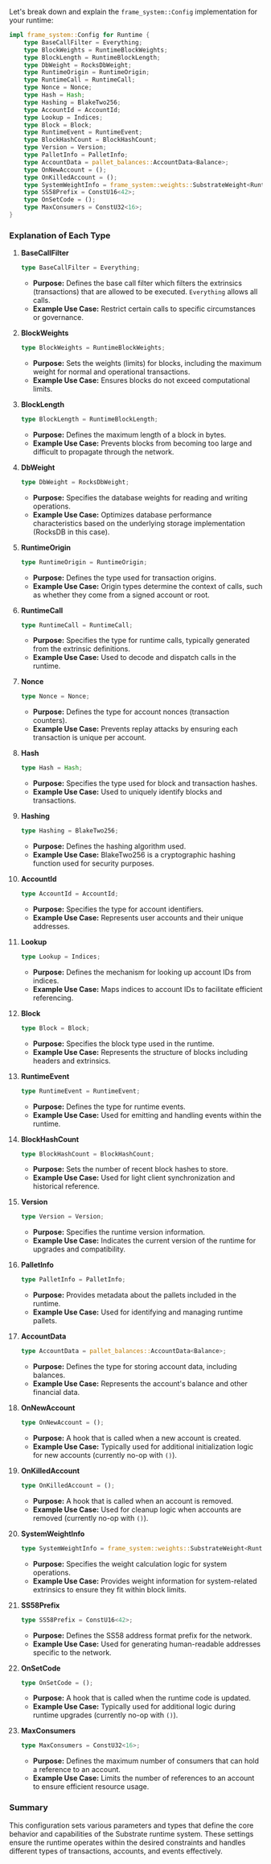 Let's break down and explain the `frame_system::Config` implementation for your runtime:

```rust
impl frame_system::Config for Runtime {
    type BaseCallFilter = Everything;
    type BlockWeights = RuntimeBlockWeights;
    type BlockLength = RuntimeBlockLength;
    type DbWeight = RocksDbWeight;
    type RuntimeOrigin = RuntimeOrigin;
    type RuntimeCall = RuntimeCall;
    type Nonce = Nonce;
    type Hash = Hash;
    type Hashing = BlakeTwo256;
    type AccountId = AccountId;
    type Lookup = Indices;
    type Block = Block;
    type RuntimeEvent = RuntimeEvent;
    type BlockHashCount = BlockHashCount;
    type Version = Version;
    type PalletInfo = PalletInfo;
    type AccountData = pallet_balances::AccountData<Balance>;
    type OnNewAccount = ();
    type OnKilledAccount = ();
    type SystemWeightInfo = frame_system::weights::SubstrateWeight<Runtime>;
    type SS58Prefix = ConstU16<42>;
    type OnSetCode = ();
    type MaxConsumers = ConstU32<16>;
}
```

### Explanation of Each Type

1. **BaseCallFilter**

   ```rust
   type BaseCallFilter = Everything;
   ```

   - **Purpose:** Defines the base call filter which filters the extrinsics (transactions) that are allowed to be executed. `Everything` allows all calls.
   - **Example Use Case:** Restrict certain calls to specific circumstances or governance.

2. **BlockWeights**

   ```rust
   type BlockWeights = RuntimeBlockWeights;
   ```

   - **Purpose:** Sets the weights (limits) for blocks, including the maximum weight for normal and operational transactions.
   - **Example Use Case:** Ensures blocks do not exceed computational limits.

3. **BlockLength**

   ```rust
   type BlockLength = RuntimeBlockLength;
   ```

   - **Purpose:** Defines the maximum length of a block in bytes.
   - **Example Use Case:** Prevents blocks from becoming too large and difficult to propagate through the network.

4. **DbWeight**

   ```rust
   type DbWeight = RocksDbWeight;
   ```

   - **Purpose:** Specifies the database weights for reading and writing operations.
   - **Example Use Case:** Optimizes database performance characteristics based on the underlying storage implementation (RocksDB in this case).

5. **RuntimeOrigin**

   ```rust
   type RuntimeOrigin = RuntimeOrigin;
   ```

   - **Purpose:** Defines the type used for transaction origins.
   - **Example Use Case:** Origin types determine the context of calls, such as whether they come from a signed account or root.

6. **RuntimeCall**

   ```rust
   type RuntimeCall = RuntimeCall;
   ```

   - **Purpose:** Specifies the type for runtime calls, typically generated from the extrinsic definitions.
   - **Example Use Case:** Used to decode and dispatch calls in the runtime.

7. **Nonce**

   ```rust
   type Nonce = Nonce;
   ```

   - **Purpose:** Defines the type for account nonces (transaction counters).
   - **Example Use Case:** Prevents replay attacks by ensuring each transaction is unique per account.

8. **Hash**

   ```rust
   type Hash = Hash;
   ```

   - **Purpose:** Specifies the type used for block and transaction hashes.
   - **Example Use Case:** Used to uniquely identify blocks and transactions.

9. **Hashing**

   ```rust
   type Hashing = BlakeTwo256;
   ```

   - **Purpose:** Defines the hashing algorithm used.
   - **Example Use Case:** BlakeTwo256 is a cryptographic hashing function used for security purposes.

10. **AccountId**

    ```rust
    type AccountId = AccountId;
    ```

    - **Purpose:** Specifies the type for account identifiers.
    - **Example Use Case:** Represents user accounts and their unique addresses.

11. **Lookup**

    ```rust
    type Lookup = Indices;
    ```

    - **Purpose:** Defines the mechanism for looking up account IDs from indices.
    - **Example Use Case:** Maps indices to account IDs to facilitate efficient referencing.

12. **Block**

    ```rust
    type Block = Block;
    ```

    - **Purpose:** Specifies the block type used in the runtime.
    - **Example Use Case:** Represents the structure of blocks including headers and extrinsics.

13. **RuntimeEvent**

    ```rust
    type RuntimeEvent = RuntimeEvent;
    ```

    - **Purpose:** Defines the type for runtime events.
    - **Example Use Case:** Used for emitting and handling events within the runtime.

14. **BlockHashCount**

    ```rust
    type BlockHashCount = BlockHashCount;
    ```

    - **Purpose:** Sets the number of recent block hashes to store.
    - **Example Use Case:** Used for light client synchronization and historical reference.

15. **Version**

    ```rust
    type Version = Version;
    ```

    - **Purpose:** Specifies the runtime version information.
    - **Example Use Case:** Indicates the current version of the runtime for upgrades and compatibility.

16. **PalletInfo**

    ```rust
    type PalletInfo = PalletInfo;
    ```

    - **Purpose:** Provides metadata about the pallets included in the runtime.
    - **Example Use Case:** Used for identifying and managing runtime pallets.

17. **AccountData**

    ```rust
    type AccountData = pallet_balances::AccountData<Balance>;
    ```

    - **Purpose:** Defines the type for storing account data, including balances.
    - **Example Use Case:** Represents the account's balance and other financial data.

18. **OnNewAccount**

    ```rust
    type OnNewAccount = ();
    ```

    - **Purpose:** A hook that is called when a new account is created.
    - **Example Use Case:** Typically used for additional initialization logic for new accounts (currently no-op with `()`).

19. **OnKilledAccount**

    ```rust
    type OnKilledAccount = ();
    ```

    - **Purpose:** A hook that is called when an account is removed.
    - **Example Use Case:** Used for cleanup logic when accounts are removed (currently no-op with `()`).

20. **SystemWeightInfo**

    ```rust
    type SystemWeightInfo = frame_system::weights::SubstrateWeight<Runtime>;
    ```

    - **Purpose:** Specifies the weight calculation logic for system operations.
    - **Example Use Case:** Provides weight information for system-related extrinsics to ensure they fit within block limits.

21. **SS58Prefix**

    ```rust
    type SS58Prefix = ConstU16<42>;
    ```

    - **Purpose:** Defines the SS58 address format prefix for the network.
    - **Example Use Case:** Used for generating human-readable addresses specific to the network.

22. **OnSetCode**

    ```rust
    type OnSetCode = ();
    ```

    - **Purpose:** A hook that is called when the runtime code is updated.
    - **Example Use Case:** Typically used for additional logic during runtime upgrades (currently no-op with `()`).

23. **MaxConsumers**

    ```rust
    type MaxConsumers = ConstU32<16>;
    ```

    - **Purpose:** Defines the maximum number of consumers that can hold a reference to an account.
    - **Example Use Case:** Limits the number of references to an account to ensure efficient resource usage.

### Summary

This configuration sets various parameters and types that define the core behavior and capabilities of the Substrate runtime system. These settings ensure the runtime operates within the desired constraints and handles different types of transactions, accounts, and events effectively.
